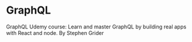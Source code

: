 # GraphQL
GraphQL  Udemy course: Learn and master GraphQL by building real apps with React and node. By Stephen Grider
